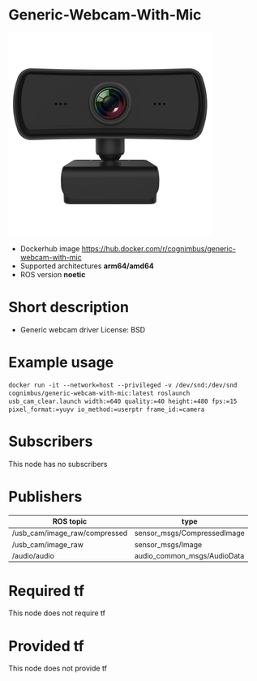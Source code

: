 # Generic-Webcam-With-Mic

<img src="./generic-webcam-with-mic/generic-webcam-driver.jpg" alt="generic-webcam-with-mic" width="400"/>

* Dockerhub image https://hub.docker.com/r/cognimbus/generic-webcam-with-mic
* Supported architectures <b>arm64/amd64</b>
* ROS version <b>noetic
</b>

# Short description
* Generic webcam driver
License: BSD

# Example usage
```
docker run -it --network=host --privileged -v /dev/snd:/dev/snd cognimbus/generic-webcam-with-mic:latest roslaunch usb_cam_clear.launch width:=640 quality:=40 height:=480 fps:=15 pixel_format:=yuyv io_method:=userptr frame_id:=camera
```

# Subscribers
This node has no subscribers


# Publishers
ROS topic | type
--- | ---
/usb_cam/image_raw/compressed | sensor_msgs/CompressedImage
/usb_cam/image_raw | sensor_msgs/Image
/audio/audio | audio_common_msgs/AudioData


# Required tf
This node does not require tf


# Provided tf
This node does not provide tf


